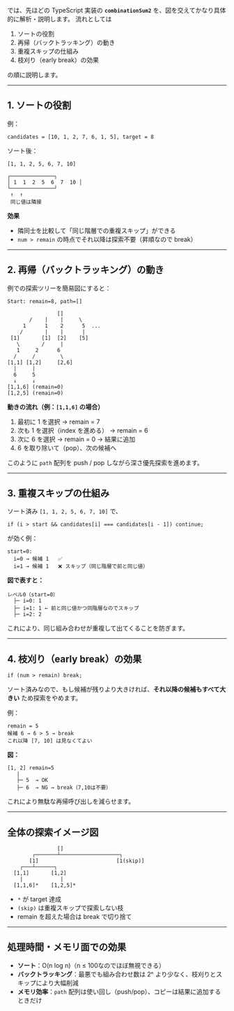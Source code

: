 では、先ほどの TypeScript 実装の **`combinationSum2`** を、図を交えてかなり具体的に解析・説明します。
流れとしては

1. ソートの役割
2. 再帰（バックトラッキング）の動き
3. 重複スキップの仕組み
4. 枝刈り（early break）の効果

の順に説明します。

---

## 1. ソートの役割

例：

```
candidates = [10, 1, 2, 7, 6, 1, 5], target = 8
```

ソート後：

```
[1, 1, 2, 5, 6, 7, 10]
```

```
┌──────────────┐
│ 1  1  2  5  6  7  10 │
└──────────────┘
 ↑  ↑
 同じ値は隣接
```

**効果**

* 隣同士を比較して「同じ階層での重複スキップ」ができる
* `num > remain` の時点でそれ以降は探索不要（昇順なので break）

---

## 2. 再帰（バックトラッキング）の動き

例での探索ツリーを簡易図にすると：

```
Start: remain=8, path=[]

                []
       /    |    |     \
     1      1    2      5  ...
    /       |    |      |
 [1]       [1]  [2]    [5]
   \       /     |
   1     2      6
  /     /        \
[1,1] [1,2]     [2,6]
  |     |
  6     5
  ↓     ↓
[1,1,6] (remain=0) 
[1,2,5] (remain=0)
```

**動きの流れ（例：`[1,1,6]` の場合）**

1. 最初に 1 を選択 → remain = 7
2. 次も 1 を選択（index を進める） → remain = 6
3. 次に 6 を選択 → remain = 0 → 結果に追加
4. 6 を取り除いて（pop）、次の候補へ

このように `path` 配列を push / pop しながら深さ優先探索を進めます。

---

## 3. 重複スキップの仕組み

ソート済み `[1, 1, 2, 5, 6, 7, 10]` で、

```
if (i > start && candidates[i] === candidates[i - 1]) continue;
```

が効く例：

```
start=0:
  i=0 → 候補 1   ✅
  i=1 → 候補 1   ❌ スキップ（同じ階層で前と同じ値）
```

**図で表すと：**

```
レベル0（start=0）
  ├─ i=0: 1
  ├─ i=1: 1 ← 前と同じ値かつ同階層なのでスキップ
  ├─ i=2: 2
```

これにより、同じ組み合わせが重複して出てくることを防ぎます。

---

## 4. 枝刈り（early break）の効果

`if (num > remain) break;`

ソート済みなので、もし候補が残りより大きければ、**それ以降の候補もすべて大きい** ため探索をやめます。

例：

```
remain = 5
候補 6 → 6 > 5 → break
これ以降 [7, 10] は見なくてよい
```

**図：**

```
[1, 2] remain=5
   |
   ├─ 5  → OK
   ├─ 6  → NG → break（7,10は不要）
```

これにより無駄な再帰呼び出しを減らせます。

---

## 全体の探索イメージ図

```
                []
        ┌───────┴───────────────────┐
       [1]                         [1(skip)]
    ┌───┴──────┐
  [1,1]       [1,2]
    |            |
  [1,1,6]*    [1,2,5]*
```

* `*` が target 達成
* `(skip)` は重複スキップで探索しない枝
* remain を超えた場合は break で切り捨て

---

## 処理時間・メモリ面での効果

* **ソート**：O(n log n)（n ≤ 100なのでほぼ無視できる）
* **バックトラッキング**：最悪でも組み合わせ数は 2ⁿ より少なく、枝刈りとスキップにより大幅削減
* **メモリ効率**：`path` 配列は使い回し（push/pop）、コピーは結果に追加するときだけ

